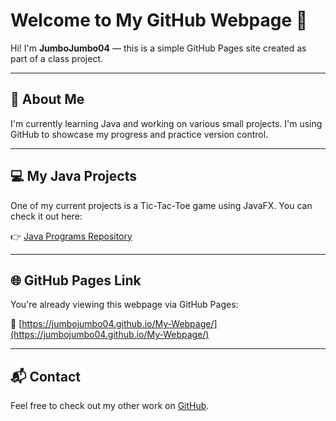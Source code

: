 # Welcome to My GitHub Webpage 👋

Hi! I'm **JumboJumbo04** — this is a simple GitHub Pages site created as part of a class project.

---

## 📄 About Me

I'm currently learning Java and working on various small projects. I'm using GitHub to showcase my progress and practice version control.

---

## 💻 My Java Projects

One of my current projects is a Tic-Tac-Toe game using JavaFX. You can check it out here:

👉 [Java Programs Repository](https://github.com/JumboJumbo04/Java-Programs)

---

## 🌐 GitHub Pages Link

You're already viewing this webpage via GitHub Pages:

🔗 [https://jumbojumbo04.github.io/My-Webpage/](https://jumbojumbo04.github.io/My-Webpage/)

---

## 📬 Contact

Feel free to check out my other work on [GitHub](https://github.com/JumboJumbo04).

